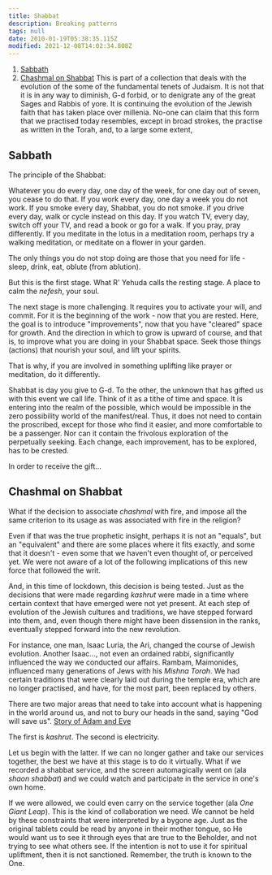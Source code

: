 ```yaml
---
title: Shabbat
description: Breaking patterns
tags: null
date: 2010-01-19T05:38:35.115Z
modified: 2021-12-08T14:02:34.808Z
---
```


1. [Sabbath](#sabbath)
2. [Chashmal on Shabbat](#chashmal-on-shabbat)
   This is part of a collection that deals with the evolution of the some of the fundamental tenets of Judaism. It is not that it is in any way to diminish, G-d forbid, or to denigrate any of the great Sages and Rabbis of yore. It is continuing the evolution of the Jewish faith that has taken place over millenia. No-one can claim that this form that we practised today resembles, except in broad strokes, the practise as written in the Torah, and, to a large some extent,

## Sabbath

The principle of the Shabbat:

Whatever you do every day, one day of the week, for one day out of seven, you cease to do that. If you work every day, one day a week you do not work. If you smoke every day, Shabbat, you do not smoke. if you drive every day, walk or cycle instead on this day. If you watch TV, every day, switch off your TV, and read a book or go for a walk. If you pray, pray differently. If you meditate in the lotus in a meditation room, perhaps try a walking meditation, or meditate on a flower in your garden.

The only things you do not stop doing are those that you need for life - sleep, drink, eat, oblute (from ablution).

But this is the first stage. What R' Yehuda calls the resting stage. A place to calm the _nefesh_, your soul.

The next stage is more challenging. It requires you to activate your will, and commit. For it is the beginning of the work - now that you are rested.
Here, the goal is to introduce "improvements", now that you have "cleared" space for growth. And the direction in which to grow is upward of course, and that is, to improve what you are doing in your Shabbat space. Seek those things (actions) that nourish your soul, and lift your spirits.

That is why, if you are involved in something uplifting like prayer or meditation, do it differently.

Shabbat is day you give to G-d. To the other, the unknown that has gifted us with this event we call life. Think of it as a tithe of time and space. It is entering into the realm of the possible, which would be impossible in the zero possibility world of the manifest/real. Thus, it does not need to contain the proscribed, except for those who find it easier, and more comfortable to be a passenger. Nor can it contain the frivolous exploration of the perpetually seeking. Each change, each improvement, has to be explored, has to be crested.

In order to receive the gift...

## Chashmal on Shabbat

What if the decision to associate _chashmal_ with fire, and impose all the same criterion to its usage as was associated with fire in the religion?

Even if that was the true prophetic insight, perhaps it is not an "equals", but an "equivalent" and there are some places where it fits exactly, and some that it doesn't - even some that we haven't even thought of, or perceived yet. We were not aware of a lot of the following implications of this new force that followed the writ.

And, in this time of lockdown, this decision is being tested. Just as the decisions that were made regarding _kashrut_ were made in a time where certain context that have emerged were not yet present. At each step of evolution of the Jewish cultures and traditions, we have stepped forward into them, and, even though there might have been dissension in the ranks, eventually stepped forward into the new revolution.

For instance, one man, Isaac Luria, the Ari, changed the course of Jewish evolution. Another Isaac..., not even an ordained rabbi, significantly influenced the way we conducted our affairs. Rambam, Maimonides, influenced many generations of Jews with his _Mishna Torah_. We had certain traditions that were clearly laid out during the temple era, which are no longer practised, and have, for the most part, been replaced by others.

There are two major areas that need to take into account what is happening in the world around us, and not to bury our heads in the sand, saying "God will save us". [Story of Adam and Eve](adam_eve.html)

The first is _kashrut_. The second is electricity.

Let us begin with the latter. If we can no longer gather and take our services together, the best we have at this stage is to do it virtually. What if we recorded a shabbat service, and the screen automagically went on (ala _shaon shabbat_) and we could watch and participate in the service in one's own home.

If we were allowed, we could even carry on the service together (ala _One Giant Leap_). This is the kind of collaboration we need. We cannot be held by these constraints that were interpreted by a bygone age. Just as the original tablets could be read by anyone in their mother tongue, so He would want us to see it through eyes that are true to the Beholder, and not trying to see what others see. If the intention is not to use it for spiritual upliftment, then it is not sanctioned. Remember, the truth is known to the One.
